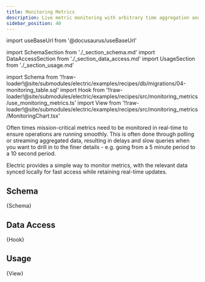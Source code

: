 ```yaml
---
title: Monitoring Metrics
description: Live metric monitoring with arbitrary time aggregation and view window
sidebar_position: 40
---
```


import useBaseUrl from '@docusaurus/useBaseUrl'

import SchemaSection from './_section_schema.md'
import DataAccessSection from './_section_data_access.md'
import UsageSection from './_section_usage.md'

import Schema from '!!raw-loader!@site/submodules/electric/examples/recipes/db/migrations/04-monitoring_table.sql'
import Hook from '!!raw-loader!@site/submodules/electric/examples/recipes/src/monitoring_metrics/use_monitoring_metrics.ts'
import View from '!!raw-loader!@site/submodules/electric/examples/recipes/src/monitoring_metrics/MonitoringChart.tsx'

Often times mission-critical metrics need to be monitored in real-time to ensure operations are running smoothly. This is often done through polling or streaming aggregated data, resulting in delays and slow queries when you want to drill in to the finer details - e.g. going from a 5 minute period to a 10 second period.

Electric provides a simple way to monitor metrics, with the relevant data synced locally for fast access while retaining real-time updates.

## Schema
<SchemaSection />

<CodeBlock language="sql">
  {Schema}
</CodeBlock>

## Data Access
<DataAccessSection />

<CodeBlock language="ts">
  {Hook}
</CodeBlock>

## Usage
<UsageSection />

<CodeBlock language="tsx">
  {View}
</CodeBlock>

